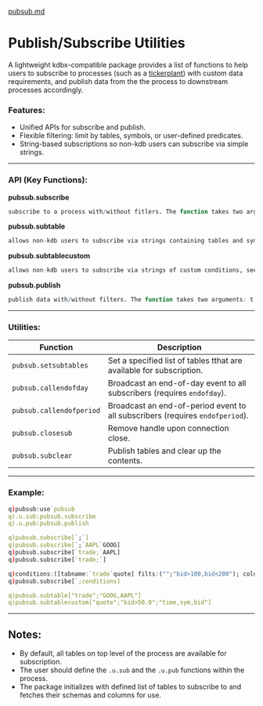 [pubsub.md](https://github.com/user-attachments/files/22662173/pubsub.md)
# Publish/Subscribe Utilities


A lightweight kdbx-compatible package provides a list of functions to help users to subscribe to processes (such as a [tickerplant](https://code.kx.com/q/architecture/tickq/)) with custom data requirements, and publish data from the the process to downstream processes accordingly. 



### Features:
- Unified APIs for subscribe and publish.
- Flexible filtering: limit by tables, symbols, or user-defined predicates.
- String-based subscriptions so non-kdb users can subscribe via simple strings.

---

### API (Key Functions):


**pubsub.subscribe**

```q
subscribe to a process with/without fitlers. The function takes two arguments: tables and filters, user can specify which table or list of tables to subscribe to, default list which is all tables on top level of the process will be subscrbied if left blank; filters can be a subset of symbols or custom conditions in the form of table created by user, see examples.
```


**pubsub.subtable**

```q
allows non-kdb users to subscribe via strings containing tables and symbols, see examples.
```


**pubsub.subtablecustom**

```q
allows non-kdb users to subscribe via strings of custom conditions, see examples.
```


**pubsub.publish**

```q
publish data with/without filters. The function takes two arguments: t and x, which are table name and data to be published respectively. when no table specified, the function will scan both reqalldict and reqfilteredtbl, when table name is found/subscribed, publish to downstream subscribers accordingly.
```

---

### Utilities:
| Function                 | Description                                                                  |
|--------------------------|------------------------------------------------------------------------------|
| `pubsub.setsubtables`    | Set a specified list of tables tthat are available for subscription.         | 
| `pubsub.callendofday`    | Broadcast an end-of-day event to all subscribers (requires `endofday`).      |
| `pubsub.callendofperiod` | Broadcast an end-of-period event to all subscribers (requires `endofperiod`).|
| `pubsub.closesub`        | Remove handle upon connection close.                                         | 
| `pubsub.subclear`        | Publish tables and clear up the contents.                                    |

---

### Example: 
```q
q)pubsub:use`pubsub
q).u.sub:pubsub.subscribe
q).u.pub:pubsub.publish

q)pubsub.subscribe[`;`]
q)pubsub.subscribe[`;`AAPL`GOOG]
q)pubsub.subscribe[`trade;`AAPL]
q)pubsub.subscribe[`trade;`]

q)conditions:([tabname:`trade`quote] filts:("";"bid>100,bid<200"); columns:("time,sym,price";""))
q)pubsub.subscribe[`;conditions]

q)pubsub.subtable["trade";"GOOG,AAPL"]
q)pubsub.subtablecustom["quote";"bid>50.0";"time,sym,bid"]

```
---
## Notes:

- By default, all tables on top level of the process are available for subscription.
- The user should define the `.u.sub` and the `.u.pub` functions within the process.
- The package initializes with defined list of tables to subscribe to and fetches their schemas and columns for use.
